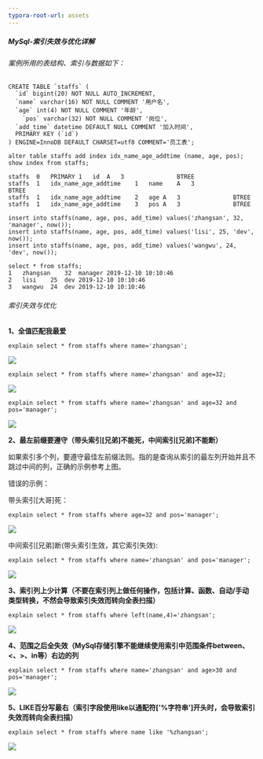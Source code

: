 ```yaml
---
typora-root-url: assets
---
```


##### MySql-索引失效与优化详解

###### 案例所用的表结构、索引与数据如下：

~~~mysql
CREATE TABLE `staffs` (
  `id` bigint(20) NOT NULL AUTO_INCREMENT,
  `name` varchar(16) NOT NULL COMMENT '用户名',
  `age` int(4) NOT NULL COMMENT '年龄',
	`pos` varchar(32) NOT NULL COMMENT '岗位',
  `add_time` datetime DEFAULT NULL COMMENT '加入时间',
  PRIMARY KEY (`id`)
) ENGINE=InnoDB DEFAULT CHARSET=utf8 COMMENT='员工表';

alter table staffs add index idx_name_age_addtime (name, age, pos);
show index from staffs;

staffs	0	PRIMARY	1	id	A	3				BTREE		
staffs	1	idx_name_age_addtime	1	name	A	3				BTREE		
staffs	1	idx_name_age_addtime	2	age	A	3				BTREE		
staffs	1	idx_name_age_addtime	3	pos	A	3				BTREE		

insert into staffs(name, age, pos, add_time) values('zhangsan', 32, 'manager', now());
insert into staffs(name, age, pos, add_time) values('lisi', 25, 'dev', now());
insert into staffs(name, age, pos, add_time) values('wangwu', 24, 'dev', now());

select * from staffs;
1	zhangsan	32	manager	2019-12-10 10:10:46
2	lisi	25	dev	2019-12-10 10:10:46
3	wangwu	24	dev	2019-12-10 10:10:46
~~~

###### 索引失效与优化

**1、全值匹配我最爱**

~~~mysql
explain select * from staffs where name='zhangsan';
~~~

![](/全值匹配我最爱a.jpg)

~~~mysql
explain select * from staffs where name='zhangsan' and age=32;
~~~

![](/全值匹配我最爱ab.jpg)

~~~mysql
explain select * from staffs where name='zhangsan' and age=32 and pos='manager';
~~~

![](/全值匹配我最爱abc.jpg)

**2、最左前缀要遵守（带头索引[兄弟]不能死，中间索引[兄弟]不能断）**

如果索引多个列，要遵守最佳左前缀法则。指的是查询从索引的最左列开始并且不跳过中间的列，正确的示例参考上图。

错误的示例：

带头索引[大哥]死：

~~~mysql
explain select * from staffs where age=32 and pos='manager';
~~~

![](/带头大哥死.jpg)

中间索引[兄弟]断(带头索引生效，其它索引失效):

~~~mysql
explain select * from staffs where name='zhangsan' and pos='manager';
~~~

![](/中间兄弟断了.jpg)

**3、索引列上少计算（不要在索引列上做任何操作，包括计算、函数、自动/手动类型转换，不然会导致索引失效而转向全表扫描）**

~~~mysql
explain select * from staffs where left(name,4)='zhangsan';
~~~

![](/索引列上少运算.jpg)

**4、范围之后全失效（MySql存储引擎不能继续使用索引中范围条件between、<、>、in等）右边的列**

~~~mysql
explain select * from staffs where name='zhangsan' and age>30 and pos='manager';
~~~

![](/范围之后全失效.jpg)

**5、LIKE百分写最右（索引字段使用like以通配符['%字符串']开头时，会导致索引失效而转向全表扫描）**

~~~mysql
explain select * from staffs where name like '%zhangsan';
~~~

![](/LIKE百分写最右.jpg)

